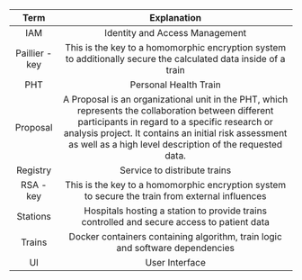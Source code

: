 

|      Term      |                                                                                                                                Explanation                                                                                                                                 |
|:--------------:|:--------------------------------------------------------------------------------------------------------------------------------------------------------------------------------------------------------------------------------------------------------------------------:|
|      IAM       |                                                                                                                       Identity and Access Management                                                                                                                       |
| Paillier - key |                                                                              This is the key to a homomorphic encryption system to additionally secure the calculated data inside of a train                                                                               |
|      PHT       |                                                                                                                           Personal Health Train                                                                                                                            |
|    Proposal    | A Proposal is an organizational unit in the PHT, which represents the collaboration between different participants in regard to a specific research or analysis project. It contains an initial risk assessment as well as a high level description of the requested data. |
|    Registry    |                                                                                                                        Service to distribute trains                                                                                                                        |
|   RSA - key    |                                                                                      This is the key to a homomorphic encryption system to secure the train from external influences                                                                                       |
|    Stations    |                                                                                         Hospitals hosting a station to provide trains controlled and secure access to patient data                                                                                         |
|     Trains     |                                                                                               Docker containers containing algorithm, train logic and software dependencies                                                                                                |
|       UI       |                                                                                                                               User Interface                                                                                                                               |


